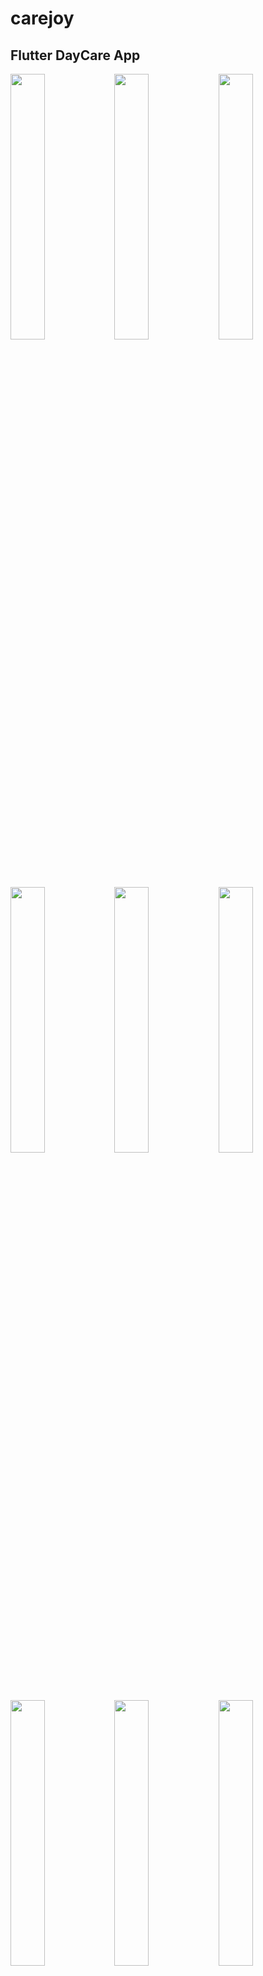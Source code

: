# carejoy

## Flutter DayCare App


<img src="https://user-images.githubusercontent.com/41188075/51089703-96433c00-1797-11e9-9a8d-07dff1a84724.png" width="33%"><img src="https://user-images.githubusercontent.com/41188075/51089704-97746900-1797-11e9-91d8-d8018d2e9649.png" width="33%"><img src="https://user-images.githubusercontent.com/41188075/51089705-9b07f000-1797-11e9-9b67-688234cfd3ef.png" width="33%">

<img src="https://user-images.githubusercontent.com/41188075/51089707-9e9b7700-1797-11e9-9352-5c3a6a121870.png" width="33%"><img src="https://user-images.githubusercontent.com/41188075/51089708-a3602b00-1797-11e9-8969-2ff521667a09.png" width="33%"><img src="https://user-images.githubusercontent.com/41188075/51089709-ad822980-1797-11e9-9904-463056ac0f89.png" width="33%">

<img src="https://user-images.githubusercontent.com/41188075/51089711-b07d1a00-1797-11e9-8ed3-ab02ca4b459b.png" width="33%"><img src="https://user-images.githubusercontent.com/41188075/51089713-b96deb80-1797-11e9-88be-46dfea1a860b.png" width="33%"><img src="https://user-images.githubusercontent.com/41188075/51089714-be329f80-1797-11e9-9d90-23c67b5951d4.png" width="33%">

<img src="https://user-images.githubusercontent.com/41188075/51089715-c8549e00-1797-11e9-87b7-a9bb6be9ef7c.png" width="33%"><img src="https://user-images.githubusercontent.com/41188075/51089717-cb4f8e80-1797-11e9-9120-f14f6ae208d7.png" width="33%"><img src="https://user-images.githubusercontent.com/41188075/51089718-cee31580-1797-11e9-9658-f4878031e8ec.png" width="33%">

<img src="https://user-images.githubusercontent.com/41188075/51089720-d3a7c980-1797-11e9-9112-1c9f3d1a390d.png" width="33%"><img src="https://user-images.githubusercontent.com/41188075/51089744-4e70e480-1798-11e9-8042-60cf4f08079e.png" width="33%"><img src="https://user-images.githubusercontent.com/41188075/51089745-516bd500-1798-11e9-975a-cbb2ccd463cf.png" width="33%">

<img src="https://user-images.githubusercontent.com/41188075/51089747-53ce2f00-1798-11e9-8093-3d5acc5fa14f.png" width="33%">

